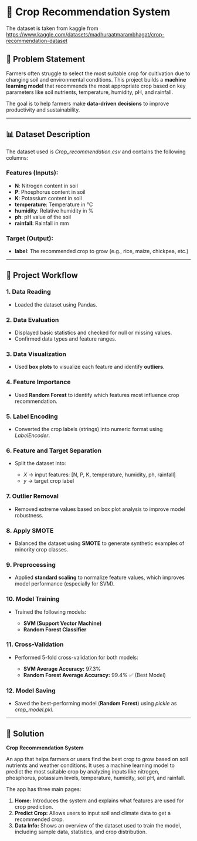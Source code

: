 # 🌾 Crop Recommendation System

The dataset is taken from kaggle from https://www.kaggle.com/datasets/madhuraatmarambhagat/crop-recommendation-dataset

## 📝 Problem Statement

Farmers often struggle to select the most suitable crop for cultivation due to changing soil and environmental conditions. This project builds a **machine learning model** that recommends the most appropriate crop based on key parameters like soil nutrients, temperature, humidity, pH, and rainfall.

The goal is to help farmers make **data-driven decisions** to improve productivity and sustainability.

---

## 📊 Dataset Description

The dataset used is _Crop_recommendation.csv_ and contains the following columns:

### Features (Inputs):

* **N**: Nitrogen content in soil
* **P**: Phosphorus content in soil
* **K**: Potassium content in soil
* **temperature**: Temperature in °C
* **humidity**: Relative humidity in %
* **ph**: pH value of the soil
* **rainfall**: Rainfall in mm

### Target (Output):

* **label**: The recommended crop to grow (e.g., rice, maize, chickpea, etc.)

---

## 🚀 Project Workflow

### 1. **Data Reading**

* Loaded the dataset using Pandas.

### 2. **Data Evaluation**

* Displayed basic statistics and checked for null or missing values.
* Confirmed data types and feature ranges.

### 3. **Data Visualization**

* Used **box plots** to visualize each feature and identify **outliers**.

### 4. **Feature Importance**

* Used **Random Forest** to identify which features most influence crop recommendation.

### 5. **Label Encoding**

* Converted the crop labels (strings) into numeric format using _LabelEncoder_.

### 6. **Feature and Target Separation**

* Split the dataset into:

  * _X_ → input features: \[N, P, K, temperature, humidity, ph, rainfall]
  * _y_ → target crop label

### 7. **Outlier Removal**

* Removed extreme values based on box plot analysis to improve model robustness.

### 8. **Apply SMOTE**

* Balanced the dataset using **SMOTE** to generate synthetic examples of minority crop classes.

### 9. **Preprocessing**

* Applied **standard scaling** to normalize feature values, which improves model performance (especially for SVM).

### 10. **Model Training**

* Trained the following models:

  * **SVM (Support Vector Machine)**
  * **Random Forest Classifier**

### 11. **Cross-Validation**

* Performed 5-fold cross-validation for both models:

  * **SVM Average Accuracy:** 97.3%
  * **Random Forest Average Accuracy:** 99.4% ✅ (Best Model)

### 12. **Model Saving**

* Saved the best-performing model (**Random Forest**) using _pickle_ as _crop_model.pkl_.

---

## 🌱 Solution

**Crop Recommendation System**

An app that helps farmers or users find the best crop to grow based on soil nutrients and weather conditions. It uses a machine learning model to predict the most suitable crop by analyzing inputs like nitrogen, phosphorus, potassium levels, temperature, humidity, soil pH, and rainfall.

The app has three main pages:

1. **Home:** Introduces the system and explains what features are used for crop prediction.
2. **Predict Crop:** Allows users to input soil and climate data to get a recommended crop.
3. **Data Info:** Shows an overview of the dataset used to train the model, including sample data, statistics, and crop distribution.

